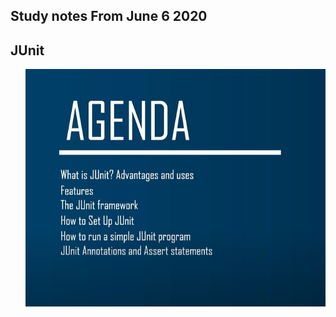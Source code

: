 Study notes From June 6 2020
-------------------------------------------------------------------------------------------------------------------------------------------

<h2>JUnit</h2>
<ol>
<img src="https://github.com/mathan26/notes/blob/master/Images/0%20Junit%20agenta.PNG"/>
<ol>
